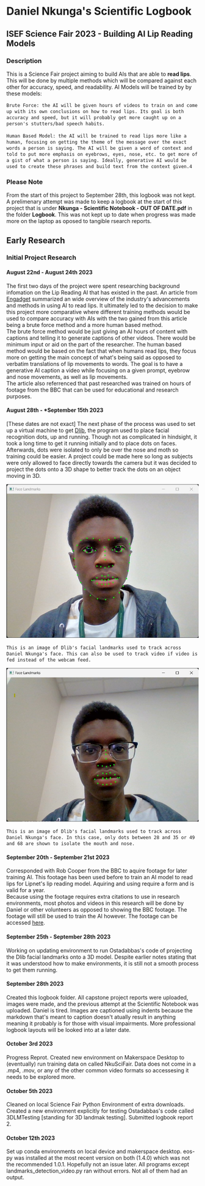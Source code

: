 # Daniel Nkunga's Scientific Logbook
 
## ISEF Science Fair 2023 - Building AI Lip Reading Models

### Description
This is a Science Fair project aiming to build AIs that are able to **read lips**. This will be done by multiple methods which will be compared against each other for accuracy, speed, and readability. AI Models will be trained by by these models:
    
    Brute Force: the AI will be given hours of videos to train on and come up with its own conclusions on how to read lips. Its goal is both accuracy and speed, but it will probably get more caught up on a person's stutters/bad speech habits.
    
    Human Based Model: the AI will be trained to read lips more like a human, focusing on getting the theme of the message over the exact words a person is saying. The AI will be given a word of context and told to put more emphasis on eyebrows, eyes, nose, etc. to get more of a gist of what a person is saying. Ideally, generative AI would be used to create these phrases and build text from the context given.4

### Please Note
From the start of this project to September 28th, this logbook was not kept. A prelimenary attempt was made to keep a logbook at the start of this project that is under **Nkunga - Scientific Notebook - OUT OF DATE.pdf** in the folder **Logbook**. This was not kept up to date when progress was made more on the laptop as oposed to tangible rsearch reports. 

## Early Research

### Initial Project Research
#### August 22nd - August 24th 2023
The first two days of the project were spent researching background infomation on the Lip Reading AI that has existed in the past. An article from [Engadget](https://www.engadget.com/ai-is-already-better-at-lip-reading-that-we-are-183016968.html?guccounter=1) summarized an wide overview of the industry's advancements and methods in using AI to read lips. It ultimately led to the decision to make this project more comparative where different training methods would be used to compare accuracy with AIs with the two gained from this article being a brute force method and a more human based method.  
The brute force method would be just giving an AI hours of content with captions and telling it to generate captions of other videos. There would be minimum input or aid on the part of the researcher. The human based method would be based on the fact that when humans read lips, they focus more on getting the main concept of what's being said as opposed to verbatim translations of lip movements to words. The goal is to have a generative AI caption a video while focusing on a given prompt, eyebrow and nose movements, as well as lip movements.   
The article also referrenced that past researched was trained on hours of footage from the BBC that can be used for educational and research purposes. 

#### August 28th - *September 15th 2023
[These dates are not exact] 
The next phase of the process was used to set up a virtual machine to get [Dlib](http://dlib.net/face_landmark_detection.py.html), the program used to place facial recognition dots, up and running. Though not as complicated in hindsight, it took a long time to get it running initially and to place dots on faces.  
Afterwards, dots were isolated to only be over the nose and moth so training could be easier. A project could be made here so long as subjects were only allowed to face directly towards the camera but it was decided to project the dots onto a 3D shape to better track the dots on an object moving in 3D. 

![Dlib facial landmarks on Daniel's Face - September 28, 2023](/Logbook/Images/Facial_Landmarks_Initial.jpg)

    This is an image of Dlib's facial landmarks used to track across Daniel Nkunga's face. This can also be used to track video if video is fed instead of the webcam feed.  
![Dlib facial landmarks isolated across only mouth and nose - September 28, 2023](/Logbook/Images/Facial_Landmarks_Isolated.jpg)

    This is an image of Dlib's facial landmarks used to track across Daniel Nkunga's face. In this case, only dots between 28 and 35 or 49 and 68 are shown to isolate the mouth and nose.

#### September 20th - September 21st 2023
Corresponded with Rob Cooper from the BBC to aquire footage for later training AI. This footage has been used before to train an AI model to read lips for Lipnet's lip reading model. Aquiring and using require a form and is valid for a year.  
Because using the footage requires extra citations to use in research environments, most photos and videos in this research will be done by Daniel or other volunteers as opposed to showing the BBC footage. The footage will still be used to train the AI however. The footage can be accessed [here](https://www.robots.ox.ac.uk/~vgg/data/lip_reading/lrw1.html). 

#### September 25th - September 28th 2023
Working on updating environment to run Ostadabbas's code of projecting the Dlib facial landmarks onto a 3D model. Despite earlier notes stating that it was understood how to make environments, it is still not a smooth process to get them running. 

#### September 28th 2023
Created this logbook folder. All capstone project reports were uploaded, images were made, and the previous attempt at the Scientific Notebook was uploaded. Daniel is tired. Images are captioned using indents because the markdown that's meant to caption doesn't atually result in anything meaning it probably is for those with visual impairments. More professional logbook layouts will be looked into at a later date.

#### October 3rd 2023
Progress Reprot. Created new environment on Makerspace Desktop to (eventually) run training data on called NkuSciFair. Data does not come in a .mp4, .mov, or any of the other common video formats so accessesing it needs to be explored more. 


#### October 5th 2023
Cleaned on local Science Fair Python Environment of extra downloads. Created a new environment explicitly for testing Ostadabbas's code called 3DLMTesting [standing for 3D landmak testing]. Submitted logbook report 2. 

#### October 12th 2023
Set up conda environments on local device and makerspace desktop. eos-py was installed at the most recent version on both (1.4.0) which was not the recommended 1.0.1. Hopefully not an issue later. All programs except landmarks_detection_video.py ran without errors. Not all of them had an output.